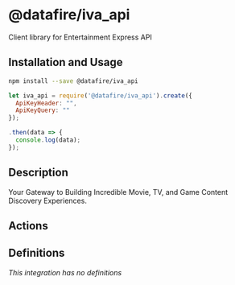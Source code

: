 # @datafire/iva_api

Client library for Entertainment Express API

## Installation and Usage
```bash
npm install --save @datafire/iva_api
```
```js
let iva_api = require('@datafire/iva_api').create({
  ApiKeyHeader: "",
  ApiKeyQuery: ""
});

.then(data => {
  console.log(data);
});
```

## Description

Your Gateway to Building Incredible Movie, TV, and Game Content Discovery Experiences.

## Actions



## Definitions

*This integration has no definitions*
